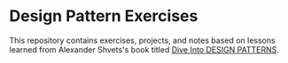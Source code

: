 # Design Pattern Exercises

This repository contains exercises, projects, and notes based on lessons learned from Alexander Shvets's book titled [Dive Into DESIGN PATTERNS](https://refactoring.guru/design-patterns/book).